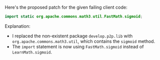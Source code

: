 Here's the proposed patch for the given failing client code:
```java
import static org.apache.commons.math3.util.FastMath.sigmoid;
```
Explanation:
- I replaced the non-existent package `develop.p2p.lib` with `org.apache.commons.math3.util`, which contains the `sigmoid` method.
- The `import` statement is now using `FastMath.sigmoid` instead of `LearnMath.sigmoid`.